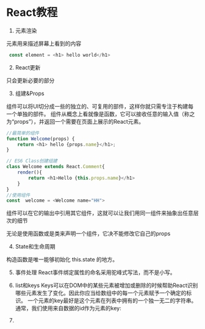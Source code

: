 # React教程

1. 元素渲染

元素用来描述屏幕上看到的内容

```javascript
 const element = <h1> hello world</h1>
 ```


2. React更新

只会更新必要的部分


3. 组建&Props

组件可以将UI切分成一些的独立的、可复用的部件，这样你就只需专注于构建每一个单独的部件。
组件从概念上看就像是函数，它可以接收任意的输入值（称之为“props”），并返回一个需要在页面上展示的React元素。


```javascript
//最简单的组件
function Welcome(props) {
    return <h1> hello {props.name}</h1>;
}

// ES6 Class创建组建
class Welcome extends React.Comment{
    render(){
        return <h1>Hello {this.props.name}</h1>
    }
}
//使用组件
const  welcome = <Welcome name="HH">
```


组件可以在它的输出中引用其它组件，这就可以让我们用同一组件来抽象出任意层次的细节

无论是使用函数或是类来声明一个组件，它决不能修改它自己的props

4. State和生命周期

构造函数是唯一能够初始化 this.state 的地方。


5. 事件处理
React事件绑定属性的命名采用驼峰式写法，而不是小写。

6. list和keys
Keys可以在DOM中的某些元素被增加或删除的时候帮助React识别哪些元素发生了变化。因此你应当给数组中的每一个元素赋予一个确定的标识。
一个元素的key最好是这个元素在列表中拥有的一个独一无二的字符串。通常，我们使用来自数据的id作为元素的key:

7. 